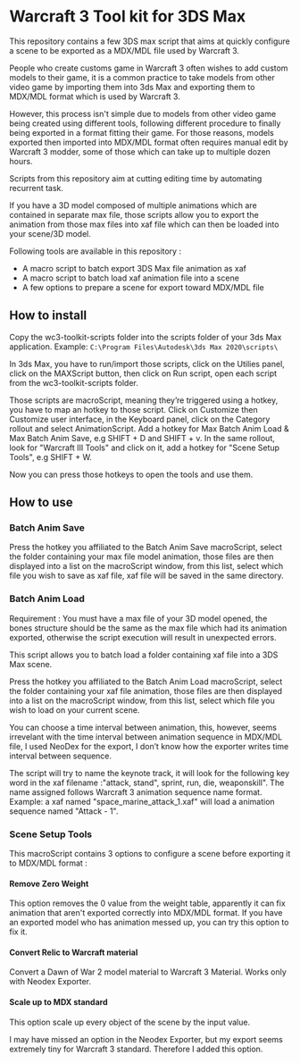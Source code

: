 # Warcraft 3 Tool kit for 3DS Max
This repository contains a few 3DS max script that aims at quickly
configure a scene to be exported as a MDX/MDL file used by Warcraft 3.

People who create customs game in Warcraft 3 often wishes to add custom models
to their game, it is a common practice to take models from other video game
by importing them into 3ds Max and exporting them to MDX/MDL format which is
used by Warcraft 3.

However, this process isn't simple due to models from other video game being
created using different tools, following different procedure to finally being
exported in a format fitting their game. For those reasons, models exported then
imported into MDX/MDL format often requires manual edit by Warcraft 3 modder,
some of those which can take up to multiple dozen hours.

Scripts from this repository aim at cutting editing time by automating
recurrent task.

If you have a 3D model composed of multiple animations which are contained in
separate max file, those scripts allow you to export the animation from those max
files into xaf file which can then be loaded into your scene/3D model.

Following tools are available in this repository :
* A macro script to batch export 3DS Max file animation as xaf
* A macro script to batch load xaf animation file into a scene
* A few options to prepare a scene for export toward MDX/MDL file

## How to install
Copy the wc3-toolkit-scripts folder into the scripts folder of your 3ds Max
application.
Example:
`C:\Program Files\Autodesk\3ds Max 2020\scripts\`

In 3ds Max, you have to run/import those scripts, click on the Utilies panel,
click on the MAXScript button, then click on Run script, open each script
from the wc3-toolkit-scripts folder.

Those scripts are macroScript, meaning they’re triggered using a hotkey, you have
to map an hotkey to those script.
Click on Customize then Customize user interface, in the Keyboard panel, click
on the Category rollout and select AnimationScript. Add a hotkey for
Max Batch Anim Load & Max Batch Anim Save, e.g SHIFT + D and SHIFT + v.
In the same rollout, look for "Warcraft III Tools" and click on it, add a hotkey
for "Scene Setup Tools", e.g SHIFT + W.

Now you can press those hotkeys to open the tools and use them.

## How to use

### Batch Anim Save
Press the hotkey you affiliated to the Batch Anim Save macroScript, select the
folder containing your max file model animation, those files are then displayed
into a list on the macroScript window, from this list, select which file you wish
to save as xaf file, xaf file will be saved in the same directory.

### Batch Anim Load
Requirement : You must have a max file of your 3D model opened, the bones structure
should be the same as the max file which had its animation exported, otherwise
the script execution will result in unexpected errors.

This script allows you to batch load a folder containing xaf file into a 3DS
Max scene.

Press the hotkey you affiliated to the Batch Anim Load macroScript, select the
folder containing your xaf file animation, those files are then displayed into
a list on the macroScript window, from this list, select which file you wish
to load on your current scene.

You can choose a time interval between animation, this, however, seems irrevelant
with the time interval between animation sequence in MDX/MDL file, I used NeoDex
for the export, I don’t know how the exporter writes time interval between sequence.

The script will try to name the keynote track, it will look for the following key
word in the xaf filename :"attack, stand", sprint, run, die, weaponskill".
The name assigned follows Warcraft 3 animation sequence name format. Example: a xaf named "space_marine_attack_1.xaf" will load a animation sequence
 named "Attack - 1".

### Scene Setup Tools
This macroScript contains 3 options to configure a scene before exporting it
to MDX/MDL format :

#### Remove Zero Weight
This option removes the 0 value from the weight table, apparently it can fix
animation that aren't exported correctly into MDX/MDL format. If you have
an exported model who has animation messed up, you can try this option to fix it.

#### Convert Relic to Warcraft material
Convert a Dawn of War 2 model material to Warcraft 3 Material. Works only with
Neodex Exporter.

#### Scale up to MDX standard
This option scale up every object of the scene by the input value.

I may have missed an option in the Neodex Exporter, but my export seems
extremely tiny for Warcraft 3 standard. Therefore I added this option.
